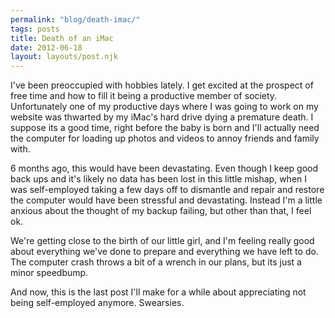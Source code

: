 ```yaml
---
permalink: "blog/death-imac/"
tags: posts
title: Death of an iMac
date: 2012-06-18
layout: layouts/post.njk
---
```


I've been preoccupied with hobbies lately. I get excited at the prospect of free time and how to fill it being a productive member of society. Unfortunately one of my productive days where I was going to work on my website was thwarted by my iMac's hard drive dying a premature death. I suppose its a good time, right before the baby is born and I'll actually need the computer for loading up photos and videos to annoy friends and family with.&nbsp;

6 months ago, this would have been devastating. Even though I keep good back ups and it's likely no data has been lost in this little mishap, when I was self-employed taking a few days off to dismantle and repair and restore the computer would have been stressful and devastating. Instead I'm a little anxious about the thought of my backup failing, but other than that, I feel ok.

We're getting close to the birth of our little girl, and I'm feeling really good about everything we've done to prepare and everything we have left to do. The computer crash throws a bit of a wrench in our plans, but its just a minor speedbump.

And now, this is the last post I'll make for a while about appreciating not being self-employed anymore. Swearsies.